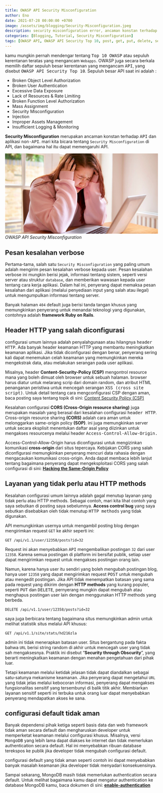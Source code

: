 ```yaml
---
title: OWASP API Security Misconfiguration
author: Eno
date: 2021-07-28 00:00:00 +0700
image: /assets/img/blogging/Security-Misconfiguration.jpeg
description: security misconfiguration error, ancaman konstan terhadap implementasi API.
categories: [Blogging, Tutorial, Security Misconfiguration]
tags: [OWASP API, OWASP API Security Top 10, post, get, put, delete, server API, CLient API, Graphql API, jwt, SQL, Encode, parse, OWASP API Security API Security, Injection, Security Misconfiguration]
---
```


kamu mungkin pernah mendengar tentang <kbd>Top 10 OWASP</kbd> atau sepuluh kerentanan teratas yang mengancam `Webapps`. OWASP juga secara berkala memilih daftar sepuluh besar kerentanan yang mengancam <kbd>API</kbd>, yang disebut <kbd>OWASP API Security Top 10</kbd>. Sepuluh besar API saat ini adalah :

- Broken Object Level Authorization 
- Broken User Authentication
- Excessive Data Exposure
- Lack of Resources & Rate Limiting
- Broken Function Level Authorization
- Mass Assignment
- Security Misconfiguration 
- Injection
- Improper Assets Management
- Insufficient Logging & Monitoring

**Security Misconfiguration** merupakan ancaman konstan terhadap <kbd>API</kbd> dan aplikasi <kbd>non-API</kbd>. mari kita bicara tentang `Security Misconfiguration` di API, dan bagaimana hal itu dapat memengaruhi API.

![img-description](/assets/img/blogging/Security-Misconfiguration.jpeg)_OWASP API Security Misconfiguration_

## Pesan kesalahan verbose

Pertama-tama, salah satu `Security Misconfiguration` yang paling umum adalah mengirim pesan kesalahan verbose kepada user. Pesan kesalahan verbose ini mungkin berisi jejak, informasi tentang sistem, seperti versi server atau struktur `database`, dan memberikan wawasan kepada user tentang cara kerja aplikasi. 
Dalam hal ini, penyerang dapat memaksa pesan kesalahan dari aplikasi (melalui penyediaan input yang salah atau ilegal) untuk mengumpulkan informasi tentang server.

Banyak halaman `404` default juga berisi tanda tangan khusus yang memungkinkan penyerang untuk menandai teknologi yang digunakan, contohnya adalah **framework Ruby on Rails**.

## Header HTTP yang salah diconfigurasi

configurasi umum lainnya adalah penyalahgunaan atau hilangnya <kbd>header HTTP</kbd>. Ada banyak header keamanan HTTP yang membantu meningkatkan keamanan aplikasi. Jika tidak diconfigurasi dengan benar, penyerang sering kali dapat menemukan celah keamanan yang memungkinkan mereka mengekstrak data, atau melakukan serangan pada user aplikasi.

Misalnya, header **Content-Security-Policy (CSP)** mengontrol resource mana yang boleh dimuat oleh browser untuk sebuah halaman. 
browser harus diatur untuk melarang scrip dari domain random, dan atribut HTML penanganan peristiwa untuk mencegah serangan <kbd>XSS (cross site script)</kbd>. Untuk detail tentang cara mengconfigurasi CSP dengan aman, baca posting saya tentang topik di sini: [Content Security Policy (CSP)](https://itsec.ac.id)

Kesalahan configurasi **CORS (Cross-Origin resource sharing)** juga merupakan masalah yang berasal dari kesalahan configurasi <kbd>header HTTP</kbd>.
Cross-origin resource sharing **(CORS)** adalah cara aman untuk melonggarkan same-origin policy **(SOP)**. ini juga memungkinkan server untuk secara eksplisit menentukan daftar asal yang diizinkan untuk mengakses resourcenya melalui header <kbd>Access-Control-Allow-Origin<kbd>. 

Access-Control-Allow-Origin harus diconfigurasi untuk mengizinkan komunikasi **cross-origin** dari situs tepercaya. Kebijakan CORS yang salah diconfigurasi memungkinkan penyerang mencuri data rahasia dengan mengacaukan komunikasi cross-origin. Anda dapat membaca lebih lanjut tentang bagaimana penyerang dapat mengeksploitasi CORS yang salah configurasi di sini: [**Hacking the Same-Origin Policy**](https://itsec.ac.id)

## Layanan yang tidak perlu atau HTTP methods

Kesalahan configurasi umum lainnya adalah gagal menutup layanan yang tidak perlu atau HTTP methods. Sebagai contoh, mari kita lihat contoh yang saya sebutkan di posting saya sebelumnya. **Access control bug** yang saya sebutkan disebabkan oleh tidak menutup <kbd>HTTP methods</kbd> yang tidak digunakan.

API memungkinkan usernya untuk mengambil posting blog dengan mengirimkan request `GET` ke akhir seperti ini:

```
GET /api/v1.1/user/12358/posts?id=32
```

Request ini akan menyebabkan <kbd>API</kbd> mengembalikan postingan `32` dari user `12358`. Karena semua postingan di platform ini bersifat publik, setiap user dapat mengirimkan request untuk mengakses postingan orang lain. 

Namun, karena hanya user itu sendiri yang boleh mengubah postingan blog, hanya user `12358` yang dapat mengirimkan request <kbd>POST</kbd> untuk mengubah atau mengedit postingan. Jika API tidak menempatkan batasan yang sama pada request yang dikirim dengan **HTTP methods** yang kurang populer, seperti <kbd>PUT</kbd> dan <kbd>DELETE</kbd>, pernyerang mungkin dapat mengubah atau menghapus postingan user lain dengan menggunakan HTTP methods yang berbeda.

```
DELETE /api/v1.1/user/12358/posts?id=32
```

saya juga berbicara tentang bagaimana situs memungkinkan admin untuk melihat statistik situs melalui API khusus:

```
GET /api/v1.1/site/stats/hd216zla
```

admin ini tidak menerapkan batasan user. Situs bergantung pada fakta bahwa `URL` berisi string random di akhir untuk mencegah user yang tidak sah mengaksesnya. Praktik ini disebut “**Security through Obscurity**”, yang berarti meningkatkan keamanan dengan menahan pengetahuan dari pihak luar.

Tetapi keamanan melalui ketidak jelasan tidak dapat diandalkan sebagai satu-satunya mekanisme keamanan. Jika penyerang dapat mengetahui `URL` yang tidak jelas melalui kebocoran informasi, penyerang dapat mengakses fungsionalitas sensitif yang tersembunyi di balik titik akhir. Membiarkan layanan sensitif seperti ini terbuka untuk orang luar dapat menyebabkan penyerang mendapatkan akses ke sana.

## configurasi default tidak aman

Banyak dependensi pihak ketiga seperti basis data dan web framework tidak aman secara default dan mengharuskan developer untuk memperketat keamanan melalui configurasi khusus. 
Misalnya, versi <kbd>MongoDB</kbd> yang lebih lama dapat diakses ke internet dan tidak memerlukan authentication secara default. Hal ini menyebabkan ribuan database terekspos ke publik jika developer tidak mengubah configurasi default.

configurasi default yang tidak aman seperti contoh ini dapat menyebabkan banyak masalah keamanan jika developer tidak menyadari konsekuensinya. 

Sampai sekarang, MongoDB masih tidak memerlukan authentication secara default. Untuk melihat bagaimana kamu dapat mengatur authentication ke database MongoDB kamu, baca dokumen di sini: [**enable-authentication**](https://docs.mongodb.com/manual/tutorial/enable-authentication/)

